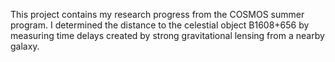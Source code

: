 This project contains my research progress from the COSMOS summer program. I determined the distance to the celestial object B1608+656 by measuring time delays created by strong gravitational lensing from a nearby galaxy.
